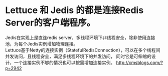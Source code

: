 # Lettuce 和 Jedis 的都是连接Redis Server的客户端程序。<br/>
Jedis在实现上是直连redis server，多线程环境下非线程安全，除非使用连接池，为每个Jedis实例增加物理连接。<br/>
Lettuce基于Netty的连接实例（StatefulRedisConnection），可以在多个线程间并发访问，且线程安全，满足多线程环境下的并发访问，
同时它是可伸缩的设计，一个连接实例不够的情况也可以按需增加连接实例。
http://cmsblogs.com/?p=2942